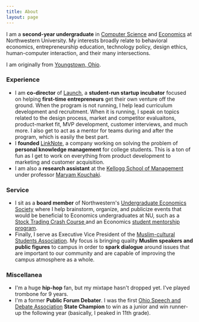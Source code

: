 ```yaml
---
title: About
layout: page
---
```

<!-- ![Profile Image]({{ site.url }}/{{ site.picture }}) -->

<p>I am a <strong>second-year undergraduate</strong> in <a href="http://eecs.northwestern.edu">Computer Science</a> and <a href="https://www.economics.northwestern.edu/">Economics</a> at Northwestern University. My interests broadly relate to behavioral economics, entrepreneurship education, technology policy, design ethics, human-computer interaction, and their many intersections.</p>
<p>I am originally from <a href="https://www.youtube.com/watch?v=4GaFUOQWi9A">Youngstown, Ohio</a>.</p> 

<h3>Experience</h3>
<ul>
	<li>I am <strong>co-director</strong> of <a href="launchnorthwester.com/">Launch</a>, a <strong>student-run startup incubator</strong> focused on helping <strong>first-time entrepreneurs</strong> get their own venture off the ground. When the program is not running, I help lead curriculum development and recruitment. When it is running, I speak on topics related to the design process, market and competitor evaluaitons, product-market fit, MVP development, customer interviews, and much more. I also get to act as a mentor for teams during and after the program, which is easily the best part.</li>
	<li>I <strong>founded</strong> <a href="https://getlinknote.com/">LinkNote</a>, a company working on solving the problem of <strong>personal knowledge management</strong> for college students. This is a ton of fun as I get to work on everything from product development to marketing and customer acquisition.</li>
	<li>I am also a <strong>research assistant</strong> at the <a href="https://www.kellogg.northwestern.edu/">Kellogg School of Management</a> under professor <a href="https://www.kellogg.northwestern.edu/faculty/Directory/Kouchaki_Maryam/">Maryam Kouchaki</a>.</li>
</ul>

<h3>Service</h3>
<ul>
	<li>I sit as a <strong>board member</strong> of Northwestern's <a href="https://northwesternues.weebly.com/">Undergraduate Economics Society</a> where I help brainstorm, organize, and publicize events that would be beneficial to Economics undergraduates at NU, such as a <a href="https://www.facebook.com/events/207325593378179/"> Stock Trading Crash Course </a> and an Economics <a href="https://www.facebook.com/events/323363781513351/">student mentorship program</a>.</li>
	<li>Finally, I serve as Executive Vice President of the <a href="http://numcsa.strikingly.com/"> Muslim-cultural Students Association</a>. My focus is bringing quality <strong>Muslim speakers and public figures</strong> to campus in order to <strong>spark dialogue</strong> around issues that are important to our community and are capable of improving the campus atmosphere as a whole.</li>
</ul>

<h3>Miscellanea</h3>
<ul>
	<li>I'm a huge <strong>hip-hop</strong> fan, but my mixtape hasn't dropped yet. I've played trombone for 9 years.</li>
	<li>I&#39;m a former <strong>Public Forum Debater</strong>. I was the first <a href="https://sites.google.com/view/theosda">Ohio Speech and Debate Association</a> <strong>State Champion</strong> to win as a junior and win runner-up the following year (basically, I peaked in 11th grade).</li>
</ul>
